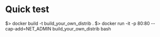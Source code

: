 
# Quick test

$> docker build -t build_your_own_distrib .
$> docker run -it -p 80:80 --cap-add=NET_ADMIN build_your_own_distrib bash
